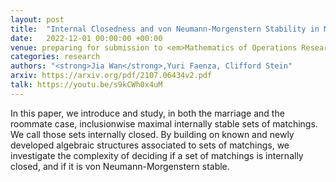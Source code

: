 ```yaml
---
layout: post
title:  "Internal Closedness and von Neumann-Morgenstern Stability in Matching Theory: Structures and Complexity"
date:   2022-12-01 00:00:00 +00:00
venue: preparing for submission to <em>Mathematics of Operations Research</em>.
categories: research
authors: "<strong>Jia Wan</strong>,Yuri Faenza, Clifford Stein" 
arxiv: https://arxiv.org/pdf/2107.06434v2.pdf
talk: https://youtu.be/s9kCWh0x4uM
---
```

In this paper, we introduce and study, in both the marriage and the roommate case, inclusionwise maximal internally stable sets of matchings. We call those sets internally closed. By building on known and newly developed algebraic structures associated to sets of matchings, we investigate the complexity of deciding if a set of matchings is internally closed, and if it is von Neumann-Morgenstern stable.
